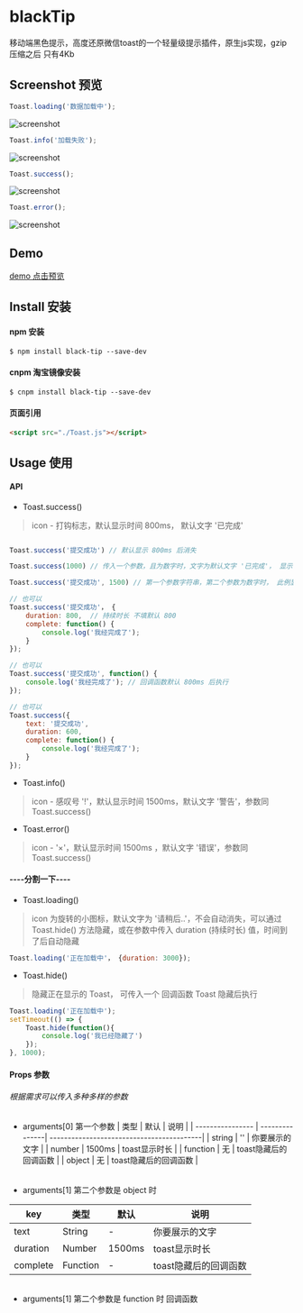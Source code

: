 # blackTip

移动端黑色提示，高度还原微信toast的一个轻量级提示插件，原生js实现，gzip压缩之后 只有4Kb
## Screenshot 预览
```js
Toast.loading('数据加载中');
```
![screenshot](screenshot/1.png)
```js
Toast.info('加载失败');
```
![screenshot](screenshot/2.png)
```js
Toast.success();
```
![screenshot](screenshot/3.png)
```js
Toast.error();
```
![screenshot](screenshot/4.png)

## Demo
[demo 点击预览](https://yishibakaien.github.io/black-tip/build/index.html)

## Install 安装
#### npm 安装
```shell
$ npm install black-tip --save-dev
```
#### cnpm 淘宝镜像安装
```shell
$ cnpm install black-tip --save-dev
```
#### 页面引用 
```html
<script src="./Toast.js"></script>
```
## Usage 使用 
#### API
- Toast.success() 
> icon - 打钩标志，默认显示时间 800ms， 默认文字 '已完成'
```js

Toast.success('提交成功') // 默认显示 800ms 后消失

Toast.success(1000) // 传入一个参数，且为数字时，文字为默认文字 '已完成'， 显示 1000ms 后消失

Toast.success('提交成功', 1500) // 第一个参数字符串，第二个参数为数字时， 此例显示 1500ms 后消失

// 也可以
Toast.success('提交成功'， { 
    duration: 800,  // 持续时长 不填默认 800
    complete: function() {
        console.log('我经完成了');
    }
});

// 也可以
Toast.success('提交成功', function() {
    console.log('我经完成了'); // 回调函数默认 800ms 后执行
});

// 也可以
Toast.success({
    text: '提交成功',
    duration: 600,
    complete: function() {
        console.log('我经完成了');
    }
});

```
- Toast.info()  
> icon - 感叹号 '!'，默认显示时间 1500ms，默认文字 '警告'，参数同 Toast.success()

- Toast.error() 
> icon -  '×'，默认显示时间 1500ms ，默认文字 '错误'，参数同 Toast.success()

#### ----分割一下----
- Toast.loading() 
> icon 为旋转的小图标，默认文字为 '请稍后..'，不会自动消失，可以通过  Toast.hide() 方法隐藏，或在参数中传入 duration (持续时长) 值，时间到了后自动隐藏
```js
Toast.loading('正在加载中'， {duration: 3000});
```
- Toast.hide() 
> 隐藏正在显示的 Toast， 可传入一个 回调函数 Toast 隐藏后执行
```js
Toast.loading('正在加载中');
setTimeout(() => {
    Toast.hide(function(){
        console.log('我已经隐藏了')
    });
}, 1000);
```

#### Props 参数
###### 根据需求可以传入多种多样的参数

- arguments[0]  第一个参数
| 类型               | 默认             | 说明                                         |
| ---------------- | ---------------| ------------------------------------------|
| string   | ''     | 你要展示的文字    |
| number            |  1500ms                | toast显示时长    |
| function            | 无                 | toast隐藏后的回调函数   |
| object            | 无                 | toast隐藏后的回调函数   |
###### 
- arguments[1] 第二个参数是 object 时

| key              | 类型               | 默认             | 说明                                         |
| ----------------| ---------------- | ---------------| ------------------------------------------|
| text       | String   | -    | 你要展示的文字    |
| duration             | Number            |  1500ms                | toast显示时长    |
| complete             | Function            | -                 | toast隐藏后的回调函数   |
###### 
- arguments[1] 第二个参数是 function 时 
回调函数
